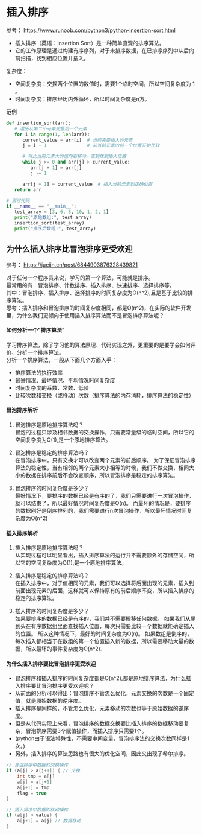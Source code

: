 ﻿
# 插入排序
参考： <https://www.runoob.com/python3/python-insertion-sort.html>

- 插入排序（英语：Insertion Sort）是一种简单直观的排序算法。
- 它的工作原理是通过构建有序序列，对于未排序数据，在已排序序列中从后向前扫描，找到相应位置并插入。

复杂度：
- 空间复杂度：交换两个位置的数值时，需要1个临时空间，所以空间复杂度为 1 。
- 时间复杂度：排序经历内外循环，所以时间复杂度是n方。

范例
```python
def insertion_sort(arr):
   # 遍历从第二个元素到最后一个元素
   for i in range(1, len(arr)):
      current_value = arr[i]  # 当前需要插入的元素
      j = i - 1               # 从当前元素的前一个位置开始比较

      # 将比当前元素大的值向右移动，直到找到插入位置
      while j >= 0 and arr[j] > current_value:
         arr[j + 1] = arr[j]
         j -= 1

      arr[j + 1] = current_value  # 插入当前元素到正确位置
   return arr

# 测试代码
if __name__ == "__main__":
   test_array = [3, 6, 8, 10, 1, 2, 1]
   print("原始数组:", test_array)
   insertion_sort(test_array)
   print("排序后数组:", test_array)
```


## 为什么插入排序比冒泡排序更受欢迎
参考： <https://juejin.cn/post/6844903876328439821>

对于任何一个程序员来说，学习的第一个算法，可能就是排序。  
最常用的有：冒泡排序、计数排序、插入排序、快速排序、选择排序等。  
其中：冒泡排序、插入排序、选择排序的时间复杂度为O(n^2),且是基于比较的排序算法。  
思考：插入排序和冒泡排序的时间复杂度相同，都是O(n^2)，在实际的软件开发里，为什么我们更倾向于使用插入排序算法而不是冒泡排序算法呢？  

#### 如何分析一个"排序算法"
学习排序算法，除了学习他的算法原理、代码实现之外，更重要的是要学会如何评价、分析一个排序算法。  
分析一个排序算法，一般从下面几个方面入手：
- 排序算法的执行效率
- 最好情况、最坏情况、平均情况时间复杂度
- 时间复杂度的系数、常数、低阶
- 比较次数和交换（或移动）次数（排序算法的内存消耗，排序算法的稳定性）

#### 冒泡排序解析
1. 冒泡排序是原地排序算法吗？  
   冒泡的过程只涉及相邻数据的交换操作，只需要常量级的临时空间，所以它的空间复杂度为O(1),是一个原地排序算法。

2. 冒泡排序是稳定的排序算法吗？  
   在冒泡排序中，只有交换才可以改变两个元素的前后顺序。
   为了保证冒泡排序算法的稳定性，当有相邻的两个元素大小相等的时候，我们不做交换，相同大小的数据在排序前后不会改变顺序，所以冒泡排序是稳定的排序算法。

3. 冒泡排序的时间复杂度是多少？  
   最好情况下，要排序的数据已经是有序的了，我们只需要进行一次冒泡操作，就可以结束了，所以最好情况时间复杂度是O(n)。
   而最坏的情况是，要排序的数据刚好是倒序排列的，我们需要进行n次冒泡操作，所以最坏情况时间复杂度为O(n^2)

#### 插入排序解析
1. 插入排序是原地排序算法吗？  
   从实现过程可以明显看出，插入排序算法的运行并不需要额外的存储空间，所以它的空间复杂度为O(1),是一个原地排序算法。

2. 插入排序是稳定的排序算法吗？  
   在插入排序中，对于值相同的元素，我们可以选择将后面出现的元素，插入到前面出现元素的后面，这样就可以保持原有的前后顺序不变，所以插入排序的稳定的排序算法。

3. 插入排序的时间复杂度是多少？  
   如果要排序的数据已经是有序的，我们并不需要搬移任何数据。
   如果我们从尾到头在有序数据组里面查找插入位置，每次只需要比较一个数据就能确定插入的位置。
   所以这种情况下，最好的时间复杂度为O(n)。
   如果数组是倒序的，每次插入都相当于在数组的第一个位置插入新的数据，所以需要移动大量的数据，所以最坏的事件复杂度为O(n^2).

#### 为什么插入排序要比冒泡排序更受欢迎
- 冒泡排序和插入排序的时间复杂度都是O(n^2),都是原地排序算法，为什么插入排序要比冒泡排序更受欢迎呢？
- 从前面的分析可以得出：冒泡排序不管怎么优化，元素交换的次数是一个固定值，就是原始数据的逆序度。
- 插入排序是同样的，不管怎么优化，元素移动的次数也等于原始数据的逆序度。
- 但是从代码实现上来看，冒泡排序的数据交换要比插入排序的数据移动要复杂，冒泡排序需要3个赋值操作，而插入排序只需要1个。
- (python由于语法特殊性，不需要中间变量，冒泡排序法的交换次数同样是1次。)
- 另外，插入排序的算法思路也有很大的优化空间，因此又出现了希尔排序。

```java
// 冒泡排序中数据的交换操作
if (a[j] > a[j+1]) { // 交换
    int tmp = a[j]
    a[j] = a[j+1]
    a[j+1] = tmp
    flag = true
}

// 插入排序中数据的移动操作
if (a[j] > value) {
    a[j+1] = a[j] // 数据移动
}
```

